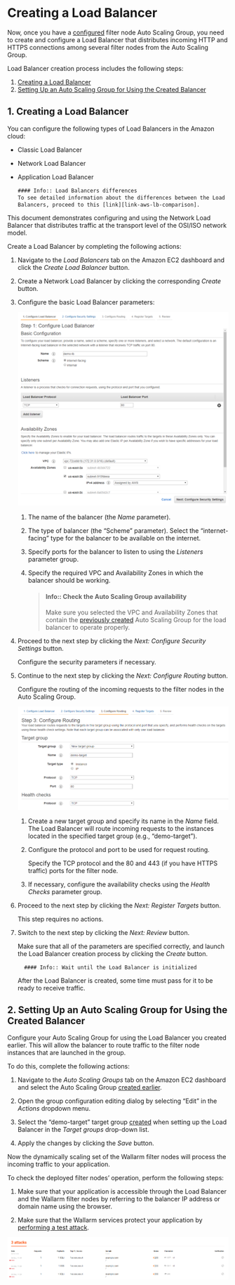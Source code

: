 [link-doc-asg-guide]:               autoscaling-group-guide.md  
[link-docs-check-operation]:        /admin-en/installation-check-operation-en.md

[link-aws-lb-comparison]:           https://docs.aws.amazon.com/elasticloadbalancing/latest/userguide/what-is-load-balancing.html?icmpid=docs_elbv2_console#elb-features   

[img-lb-basics]:                    ../../../../images/installation-ami/auto-scaling/common/load-balancing-guide/lb-create-1.png
[img-lb-routing]:                   ../../../../images/installation-ami/auto-scaling/common/load-balancing-guide/lb-create-3.png
[img-checking-operation]:           ../../../../images/en/test-attack.png

[anchor-create]:        #1--creating-a-load-balancer
[anchor-configure]:     #2--setting-up-an-auto-scaling-group-for-using-the-created-balancer

#   Creating a Load Balancer

Now, once you have a [configured][link-doc-asg-guide] filter node Auto Scaling Group, you need to create and configure a Load Balancer that distributes incoming HTTP and HTTPS connections among several filter nodes from the Auto Scaling Group.

Load Balancer creation process includes the following steps:
1.  [Creating a Load Balancer][anchor-create]
2.  [Setting Up an Auto Scaling Group for Using the Created Balancer][anchor-configure]

##  1.  Creating a Load Balancer

You can configure the following types of Load Balancers in the Amazon cloud:
*   Classic Load Balancer
*   Network Load Balancer
*   Application Load Balancer

        #### Info:: Load Balancers differences
        To see detailed information about the differences between the Load Balancers, proceed to this [link][link-aws-lb-comparison].

This document demonstrates configuring and using the Network Load Balancer that distributes traffic at the transport level of the OSI/ISO network model.

Create a Load Balancer by completing the following actions: 
1.  Navigate to the *Load Balancers* tab on the Amazon EC2 dashboard and click the *Create Load Balancer* button.

2.  Create a Network Load Balancer by clicking the corresponding *Create* button.

3.  Configure the basic Load Balancer parameters:

    ![General Load Balancer parameters configuration][img-lb-basics]
    
    1.  The name of the balancer (the *Name* parameter).
    
    2.  The type of balancer (the “Scheme” parameter). Select the “internet-facing” type for the balancer to be available on the internet. 
    
    3.  Specify ports for the balancer to listen to using the *Listeners* parameter group.
    
    4.  Specify the required VPC and Availability Zones in which the balancer should be working.
        
        >   #### Info:: Check the Auto Scaling Group availability
        >   Make sure you selected the VPC and Availability Zones that contain the [previously created][link-doc-asg-guide] Auto Scaling Group for the load balancer to operate properly.
        
4.  Proceed to the next step by clicking the *Next: Configure Security Settings* button.

    Configure the security parameters if necessary.
    
5.  Continue to the next step by clicking the *Next: Configure Routing* button. 

    Configure the routing of the incoming requests to the filter nodes in the Auto Scaling Group.

    ![Configuring the incoming connections routing][img-lb-routing]
    
    1.  Create a new target group and specify its name in the *Name* field. The Load Balancer will route incoming requests to the instances located in the specified target group (e.g., “demo-target”).
        
    2.  Configure the protocol and port to be used for request routing. 
    
        Specify the TCP protocol and the 80 and 443 (if you have HTTPS traffic) ports for the filter node.
        
    3.  If necessary, configure the availability checks using the *Health Checks* parameter group.
    
6.  Proceed to the next step by clicking the *Next: Register Targets* button. 

    This step requires no actions. 
    
7.  Switch to the next step by clicking the *Next: Review* button.
    
    Make sure that all of the parameters are specified correctly, and launch the Load Balancer creation process by clicking the *Create* button.

          #### Info:: Wait until the Load Balancer is initialized
      After the Load Balancer is created, some time must pass for it to be ready to receive traffic.

##  2.  Setting Up an Auto Scaling Group for Using the Created Balancer

Configure your Auto Scaling Group for using the Load Balancer you created earlier. This will allow the balancer to route traffic to the filter node instances that are launched in the group.

To do this, complete the following actions:
1.  Navigate to the *Auto Scaling Groups* tab on the Amazon EC2 dashboard and select the Auto Scaling Group [created earlier][link-doc-asg-guide].

2.  Open the group configuration editing dialog by selecting “Edit” in the *Actions* dropdown menu. 

3.  Select the “demo-target” target group [created][anchor-create] when setting up the Load Balancer in the *Target groups* drop-down list.

4.  Apply the changes by clicking the *Save* button.

Now the dynamically scaling set of the Wallarm filter nodes will process the incoming traffic to your application.

To check the deployed filter nodes’ operation, perform the following steps:
1.  Make sure that your application is accessible through the Load Balancer and the Wallarm filter nodes by referring to the balancer IP address or domain name using the browser.

2.  Make sure that the Wallarm services protect your application by [performing a test attack][link-docs-check-operation].

![Checking filter node operation][img-checking-operation]